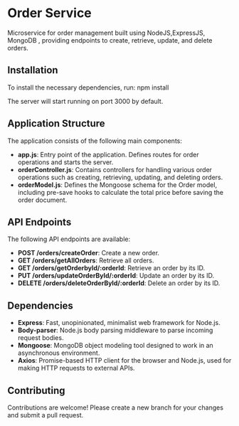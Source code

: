 # Order Service
Microservice for order management built using NodeJS,ExpressJS, MongoDB , providing endpoints to create, retrieve, update, and delete orders.

## Installation

To install the necessary dependencies, run:
npm install


The server will start running on port 3000 by default.

## Application Structure

The application consists of the following main components:

- **app.js**: Entry point of the application. Defines routes for order operations and starts the server.
- **orderController.js**: Contains controllers for handling various order operations such as creating, retrieving, updating, and deleting orders.
- **orderModel.js**: Defines the Mongoose schema for the Order model, including pre-save hooks to calculate the total price before saving the order document.

## API Endpoints

The following API endpoints are available:

- **POST /orders/createOrder**: Create a new order.
- **GET /orders/getAllOrders**: Retrieve all orders.
- **GET /orders/getOrderbyId/:orderId**: Retrieve an order by its ID.
- **PUT /orders/updateOrderById/:orderId**: Update an order by its ID.
- **DELETE /orders/deleteOrderById/:orderId**: Delete an order by its ID.

## Dependencies

- **Express**: Fast, unopinionated, minimalist web framework for Node.js.
- **Body-parser**: Node.js body parsing middleware to parse incoming request bodies.
- **Mongoose**: MongoDB object modeling tool designed to work in an asynchronous environment.
- **Axios**: Promise-based HTTP client for the browser and Node.js, used for making HTTP requests to external APIs.

## Contributing

Contributions are welcome! Please create a new branch for your changes and submit a pull request.




